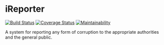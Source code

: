 # iReporter

[![Build Status](https://travis-ci.org/izo30/iReporter.svg?branch=develop)](https://travis-ci.org/izo30/iReporter) [![Coverage Status](https://coveralls.io/repos/github/izo30/iReporter/badge.svg?branch=ch-add-tests-162368098)](https://coveralls.io/github/izo30/iReporter?branch=ch-add-tests-162368098) [![Maintainability](https://api.codeclimate.com/v1/badges/ef698b481f64d9160d87/maintainability)](https://codeclimate.com/github/izo30/iReporter/maintainability)

A system for reporting any form of corruption to the appropriate authorities and the general public.
